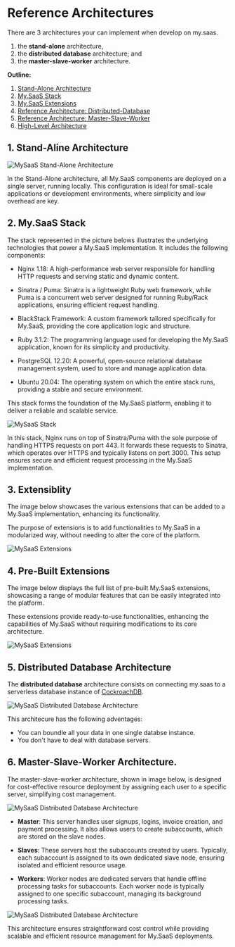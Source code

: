 # Reference Architectures

There are 3 architectures your can implement when develop on my.saas.

1. the **stand-alone** architecture,
2. the **distributed database** architecture; and
3. the **master-slave-worker** architecture.

**Outline:**

1. [Stand-Alone Architecture](#1-stand-aline-architecture)
2. [My.SaaS Stack](#2-mysaas-stack)
3. [My.SaaS Extensions](#3-extensiblity)
4. [Reference Architecture: Distributed-Database](#4-pre-built-extensions)
5. [Reference Architecture: Master-Slave-Worker](#5-distributed-database-architecture)
6. [High-Level Architecture](#6-master-slave-worker-architecture)

## 1. Stand-Aline Architecture

![MySaaS Stand-Alone Architecture](/docu/thumbnails/reference-architectures/1.png)

In the Stand-Alone architecture, all My.SaaS components are deployed on a single server, running locally. This configuration is ideal for small-scale applications or development environments, where simplicity and low overhead are key.

## 2. My.SaaS Stack

The stack represented in the picture belows illustrates the underlying technologies that power a My.SaaS implementation. It includes the following components:

- Nginx 1.18: A high-performance web server responsible for handling HTTP requests and serving static and dynamic content.

- Sinatra / Puma: Sinatra is a lightweight Ruby web framework, while Puma is a concurrent web server designed for running Ruby/Rack applications, ensuring efficient request handling.

- BlackStack Framework: A custom framework tailored specifically for My.SaaS, providing the core application logic and structure.

- Ruby 3.1.2: The programming language used for developing the My.SaaS application, known for its simplicity and productivity.

- PostgreSQL 12.20: A powerful, open-source relational database management system, used to store and manage application data.

- Ubuntu 20.04: The operating system on which the entire stack runs, providing a stable and secure environment.

This stack forms the foundation of the My.SaaS platform, enabling it to deliver a reliable and scalable service.

![MySaaS Stack](/docu/thumbnails/reference-architectures/2.png)

In this stack, Nginx runs on top of Sinatra/Puma with the sole purpose of handling HTTPS requests on port 443. It forwards these requests to Sinatra, which operates over HTTPS and typically listens on port 3000. This setup ensures secure and efficient request processing in the My.SaaS implementation.

## 3. Extensiblity

The image below showcases the various extensions that can be added to a My.SaaS implementation, enhancing its functionality.

The purpose of extensions is to add functionalities to My.SaaS in a modularized way, without needing to alter the core of the platform.

![MySaaS Extensions](/docu/thumbnails/reference-architectures/3.png)

## 4. Pre-Built Extensions

The image below displays the full list of pre-built My.SaaS extensions, showcasing a range of modular features that can be easily integrated into the platform. 

These extensions provide ready-to-use functionalities, enhancing the capabilities of My.SaaS without requiring modifications to its core architecture.

![MySaaS Extensions](/docu/thumbnails/reference-architectures/4.png)

## 5. Distributed Database Architecture

The **distributed database** architecture consists on connecting my.saas to a serverless database instance of [CockroachDB](https://www.cockroachlabs.com/).

![MySaaS Distributed Database Architecture](/docu/thumbnails/reference-architectures/5.png)

This architecure has the following adventages:

- You can boundle all your data in one single databse instance.
- You don't have to deal with database servers.

## 6. Master-Slave-Worker Architecture.

The master-slave-worker architecture, shown in image below, is designed for cost-effective resource deployment by assigning each user to a specific server, simplifying cost management.

![MySaaS Distributed Database Architecture](/docu/thumbnails/reference-architectures/6.png)

- **Master**: This server handles user signups, logins, invoice creation, and payment processing. It also allows users to create subaccounts, which are stored on the slave nodes.

- **Slaves**: These servers host the subaccounts created by users. Typically, each subaccount is assigned to its own dedicated slave node, ensuring isolated and efficient resource usage.

- **Workers**: Worker nodes are dedicated servers that handle offline processing tasks for subaccounts. Each worker node is typically assigned to one specific subaccount, managing its background processing tasks.

![MySaaS Distributed Database Architecture](/docu/thumbnails/reference-architectures/7.png)

This architecture ensures straightforward cost control while providing scalable and efficient resource management for My.SaaS deployments.
